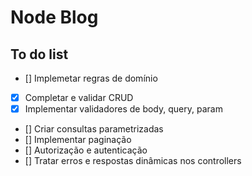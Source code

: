 # Node Blog

## To do list

- [] Implemetar regras de domínio
- [x] Completar e validar CRUD
- [x] Implementar validadores de body, query, param
- [] Criar consultas parametrizadas
- [] Implementar paginação
- [] Autorização e autenticação
- [] Tratar erros e respostas dinâmicas nos controllers
